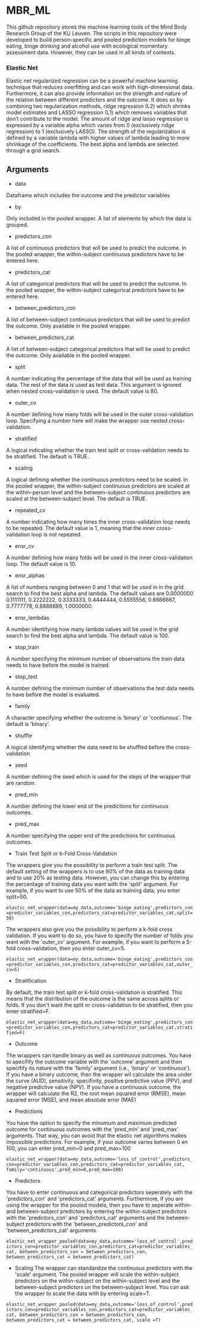 # MBR_ML

This github repository stores the machine learning tools of the Mind Body Research Group of the KU Leuven. The scripts in this repository were developed to build person-specific and pooled prediction models for binge eating, binge drinking and alcohol use with ecological momentary assessment data. However, they can be used in all kinds of contexts.

### Elastic Net

Elastic net regularized regression can be a powerful machine learning technique that reduces overfitting and can work with high-dimensional data. Furthermore, it can also provide information on the strength and nature of the relation between different predictors and the outcome. It does so by combining two regularization methods, ridge regression (L2) which shrinks model estimates and LASSO regression (L1) which removes variables that don’t contribute to the model. The amount of ridge and lasso regression is expressed by a variable alpha which varies from 0 (exclusively ridge regression) to 1 (exclusively LASSO). The strength of the regularization is defined by a variable lambda with higher values of lambda leading to more shrinkage of the coefficients. The best alpha and lambda are selected through a grid search. 

## Arguments

* data

Dataframe which includes the outcome and the predictor variables

* by

Only included in the pooled wrapper. A list of elements by which the data is grouped. 

* predictors_con

A list of continuous predictors that will be used to predict the outcome. In the pooled wrapper, the within-subject continuous predictors have to be entered here.

* predictors_cat

A list of categorical predictors that will be used to predict the outcome. In the pooled wrapper, the within-subject categorical predictors have to be entered here.

* between_predictors_con

A list of between-subject continuous predictors that will be used to predict the outcome. Only available in the pooled wrapper.

* between_predictors_cat

A list of between-subject categorical predictors that will be used to predict the outcome. Only available in the pooled wrapper.

* split

A number indicating the percentage of the data that will be used as training data. The rest of the data is used as test data. This argument is ignored when nested cross-validation is used. The default value is 80.

* outer_cv

A number defining how many folds will be used in the outer cross-validation loop. Specifying a number here will make the wrapper use nested cross-validation.

* stratified

A logical indicating whether the train test split or cross-validation needs to be stratified. The default is TRUE.

* scaling

A logical defining whether the continuous predictors need to be scaled. In the pooled wrapper, the within-subject continuous predictors are scaled at the within-person level and the between-subject continuous predictors are scaled at the between-subject level. The default is TRUE.

* repeated_cv 

A number indicating how many times the inner cross-validation loop needs to be repeated. The default value is 1, meaning that the inner cross-validation loop is not repeated.

* ensr_cv

A number defining how many folds will be used in the inner cross-validation loop. The default value is 10. 

* ensr_alphas

A list of numbers ranging between 0 and 1 that will be used in in the grid search to find the best alpha and lambda. The default values are 0.0000000 0.1111111, 0.2222222, 0.3333333, 0.4444444, 0.5555556, 0.6666667, 0.7777778, 0.8888889, 1.0000000.

* ensr_lambdas

A number identifying how many lambda values will be used in the grid search to find the best alpha and lambda. The default value is 100.

* stop_train

A number specifying the minimum number of observations the train data needs to have before the model is trained.

* stop_test

A number defining the minimum number of observations the test data needs to have before the model is evaluated.

* family

A character specifying whether the outcome is 'binary' or 'contiunous'. The default is 'binary'.

* shuffle

A logical identifying whether the data need to be shuffled before the cross-validation

* seed

A number defining the seed which is used for the steps of the wrapper that are random.

* pred_min

A number defining the lower end of the predictions for continuous outcomes.

* pred_max

A number specifying the upper end of the predictions for continuous outcomes.




* Train Test Split or k-Fold Cross-Validation

The wrappers give you the possibility to perform a train test split. The default setting of the wrappers is to use 80% of the data as training data and to use 20% as testing data. However, you can change this by entering the percentage of training data you want with the 'split' argument. For example, if you want to use 50% of the data as training data, you enter split=50.

`elastic_net_wrapper(data=my_data,outcome='binge_eating',predictors_con=predictor_variables_con,predictors_cat=predictor_variables_cat,split=50)`

The wrappers also give you the possibility to perform a k-fold cross validation. If you want to do so, you have to specify the number of folds you want with the 'outer_cv' argument. For example, if you want to perform a 5-fold cross-validation, then you enter outer_cv=5.

`elastic_net_wrapper(data=my_data,outcome='binge_eating',predictors_con=predictor_variables_con,predictors_cat=predictor_variables_cat,outer_cv=5)`

* Stratification

By default, the train test split or k-fold cross-validation is stratified. This means that the distribution of the outcome is the same across splits or folds. If you don't want the split or cross-validation to be stratified, then you enter stratified=F.

`elastic_net_wrapper(data=my_data,outcome='binge_eating',predictors_con=predictor_variables_con,predictors_cat=predictor_variables_cat,stratified=F)`

* Outcome

The wrappers can handle binary as well as continuous outcomes. You have to specifify the outcome variable with the 'outcome' argument and then specifify its nature with the 'family' argument (i.e., 'binary' or 'continuous'). If you have a binary outcome, then the wrapper wil calculate the area under the curve (AUD), sensitivity, specifivity, positive predictive value (PPV), and negative predictive value (NPV). If you have a continuous outcome, the wrapper will calculate the R2, the root mean squared error (RMSE), mean squared error (MSE), and mean absolute error (MAE)

* Predictions

You have the option to specify the minumum and maximum predicted outcome for continuous outcomes with the 'pred_min' and 'pred_max' arguments. That way, you can avoid that the elastic net algorithms makes impossible predictions. For example, if your outcome varies between 0 en 100, you can enter pred_min=0 and pred_max=100

`elastic_net_wrapper(data=my_data,outcome='loss_of_control',predictors_con=predictor_variables_con,predictors_cat=predictor_variables_cat,
family='continuous',pred_min=0,pred_max=100)`

* Predictors 

You have to enter continuous and categorical predictors seperately with the 'predictors_con' and 'predictors_cat' arguments. Furthermore, if you are using the wrapper for the pooled models, then you have to seperate within- and between-subject predictors by entering the within-subject predictors with the 'predictors_con' and 'predictors_cat' arguments and the between-subject predictors with the 'between_predictors_con' and 'between_predictors_cat' arguments. 

`elastic_net_wrapper_pooled(data=my_data,outcome='loss_of_control',predictors_con=predictor_variables_con,predictors_cat=predictor_variables_cat,
between_predictors_con = between_predictors_con, between_predictors_cat = between_predictors_cat)`

* Scaling
The wrapper can standardize the continuous predictors with the 'scale' argument. The pooled wrapper will scale the within-subject predictors on the within-subject on the within-subject level and the between-subject predictors on the between-subject level. You can ask the wrapper to scale the data with by entering scale=T.

`elastic_net_wrapper_pooled(data=my_data,outcome='loss_of_control',predictors_con=predictor_variables_con,predictors_cat=predictor_variables_cat,
between_predictors_con = between_predictors_con, between_predictors_cat = between_predictors_cat, scale =T)`



